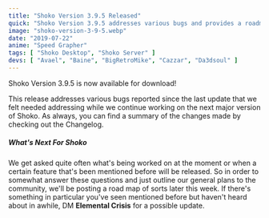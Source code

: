 ```yaml
---
title: "Shoko Version 3.9.5 Released"
quick: "Shoko Version 3.9.5 addresses various bugs and provides a roadmap update for the next major version."
image: "shoko-version-3-9-5.webp"
date: "2019-07-22"
anime: "Speed Grapher"
tags: [ "Shoko Desktop", "Shoko Server" ]
devs: [ "Avael", "Baine", "BigRetroMike", "Cazzar", "Da3dsoul" ]
---
```


Shoko Version 3.9.5 is now available for download!

This release addresses various bugs reported since the last update that we felt needed addressing while we continue
working on the next major version of Shoko. As always, you can find a summary of the changes made by checking out the
Changelog.

##### What's Next For Shoko

We get asked quite often what's being worked on at the moment or when a certain feature that's been mentioned before
will be released. So in order to somewhat answer these questions and just outline our general plans to the community,
we'll be posting a road map of sorts later this week. If there's something in particular you've seen mentioned before
but haven't heard about in awhile, DM **Elemental Crisis** for a possible update.
